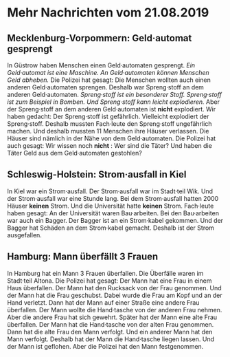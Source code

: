 # Mehr Nachrichten vom 21.08.2019


## Mecklenburg-Vorpommern: Geld·automat gesprengt
In Güstrow haben Menschen einen Geld·automaten gesprengt. 
*Ein Geld·automat ist eine Maschine.* 
*An Geld·automaten können Menschen Geld abheben.* Die Polizei hat gesagt: Die Menschen wollten auch einen anderen Geld·automaten sprengen. Deshalb war Spreng·stoff an dem anderen Geld·automaten. 
*Spreng·stoff ist ein besonderer Stoff.* 
*Spreng·stoff ist zum Beispiel in Bomben.* 
*Und Spreng·stoff kann leicht explodieren.* Aber der Spreng·stoff an dem anderen Geld·automaten ist **nicht** explodiert. Wir haben gedacht: Der Spreng·stoff ist gefährlich. Vielleicht explodiert der Spreng·stoff. Deshalb mussten Fach·leute den Spreng·stoff ungefährlich machen. Und deshalb mussten 11 Menschen ihre Häuser verlassen. Die Häuser sind nämlich in der Nähe von dem Geld·automaten. Die Polizei hat auch gesagt: Wir wissen noch **nicht** : Wer sind die Täter? Und haben die Täter Geld aus dem Geld·automaten gestohlen? 

## Schleswig-Holstein: Strom·ausfall in Kiel
In Kiel war ein Strom·ausfall. Der Strom·ausfall war im Stadt·teil Wik. Und der Strom·ausfall war eine Stunde lang. Bei dem Strom·ausfall hatten 2000 Häuser **keinen** Strom. Und die Universität hatte **keinen** Strom. Fach·leute haben gesagt: An der Universität waren Bau·arbeiten. Bei den Bau·arbeiten war auch ein Bagger. Der Bagger ist an ein Strom·kabel gekommen. Und der Bagger hat Schäden an dem Strom·kabel gemacht. Deshalb ist der Strom ausgefallen. 

## Hamburg: Mann überfällt 3 Frauen
In Hamburg hat ein Mann 3 Frauen überfallen. Die Überfälle waren im Stadt·teil Altona. Die Polizei hat gesagt: Der Mann hat eine Frau in einem Haus überfallen. Der Mann hat den Rucksack von der Frau genommen. Und der Mann hat die Frau geschubst. Dabei wurde die Frau am Kopf und an der Hand verletzt. Dann hat der Mann auf einer Straße eine andere Frau überfallen. Der Mann wollte die Hand·tasche von der anderen Frau nehmen. Aber die andere Frau hat sich gewehrt. Später hat der Mann eine alte Frau überfallen. Der Mann hat die Hand·tasche von der alten Frau genommen. Dann hat die alte Frau den Mann verfolgt. Und ein anderer Mann hat den Mann verfolgt. Deshalb hat der Mann die Hand·tasche liegen lassen. Und der Mann ist geflohen. Aber die Polizei hat den Mann festgenommen. 
